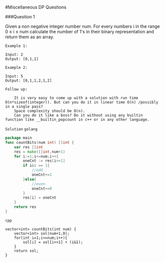 #Miscellaneous DP Questions

###Question 1

Given a non negative integer number num. For every numbers i in the range 0 ≤ i ≤ num calculate the number of 1's in their binary representation and return them as an array.
```text
Example 1:

Input: 2
Output: [0,1,1]

Example 2:

Input: 5
Output: [0,1,1,2,1,2]

Follow up:

    It is very easy to come up with a solution with run time O(n*sizeof(integer)). But can you do it in linear time O(n) /possibly in a single pass?
    Space complexity should be O(n).
    Can you do it like a boss? Do it without using any builtin function like __builtin_popcount in c++ or in any other language.
```

`Solution`
`golang`

```go
package main
func countBits(num int) []int {
    var res []int
    res = make([]int,num+1)
    for i:=1;i<=num;i++{
        oneCnt := res[i>>1]
        if i&1 == 1{
            //odd
            oneCnt+=1
        }else{
            //even
            oneCnt+=0
        }
        res[i] = oneCnt
    }
    return res
}
```

`cpp`

```cgo
vector<int> countBits(int num) {
    vector<int> sol(num+1,0);
    for(int i=1;i<=num;i++){
        sol[i] = sol[i>>1] + (i&1);
    }
    return sol;
}
```
